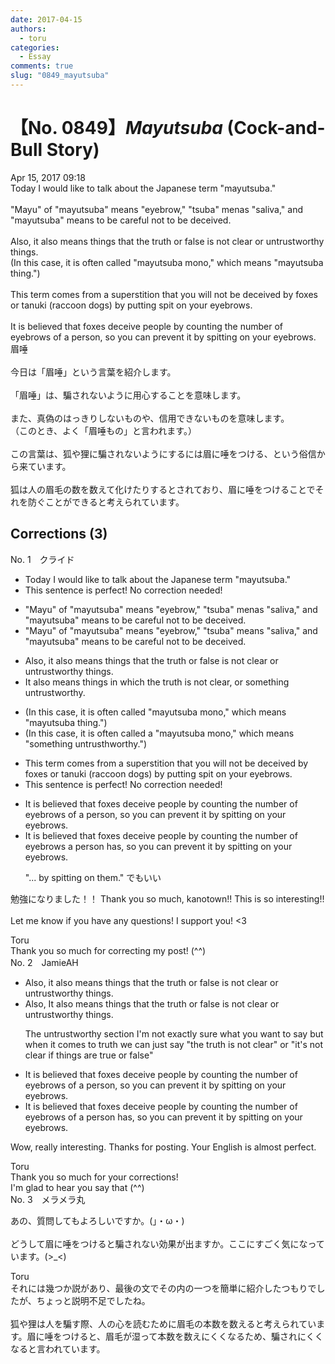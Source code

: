 ```yaml
---
date: 2017-04-15
authors:
  - toru
categories:
  - Essay
comments: true
slug: "0849_mayutsuba"
---
```


# 【No. 0849】<strong><em>Mayutsuba</strong></em> (Cock-and-Bull Story)
<div class="date">Apr 15, 2017 09:18</div>
<div id="post"><div id="body_show_ori">
Today I would like to talk about the Japanese term "mayutsuba."<br/><br/>"Mayu" of "mayutsuba" means "eyebrow," "tsuba" menas "saliva," and "mayutsuba" means to be careful not to be deceived.<br/><br/>Also, it also means things that the truth or false is not clear or untrustworthy things.<br/>(In this case, it is often called "mayutsuba mono," which means "mayutsuba thing.")<br/><br/>This term comes from a superstition that you will not be deceived by foxes or tanuki (raccoon dogs) by putting spit on your eyebrows.<br/><br/>It is believed that foxes deceive people by counting the number of eyebrows of a person, so you can prevent it by spitting on your eyebrows.
</div></div>

<!-- more -->

<div id="post_ja"><div id="body_show_mo">
眉唾<br/><br/>今日は「眉唾」という言葉を紹介します。<br/><br/>「眉唾」は、騙されないように用心することを意味します。<br/><br/>また、真偽のはっきりしないものや、信用できないものを意味します。<br/>（このとき、よく「眉唾もの」と言われます。）<br/><br/>この言葉は、狐や狸に騙されないようにするには眉に唾をつける、という俗信から来ています。<br/><br/>狐は人の眉毛の数を数えて化けたりするとされており、眉に唾をつけることでそれを防ぐことができると考えられています。
</div></div>

## Corrections (3)
<div id="block"><div class="first_name"> No. 1　<span class="just_name">クライド</span></div><div id="block2">
<ul class="correction_field">
<li class="incorrect">Today I would like to talk about the Japanese term "mayutsuba."</li>
<li class="corrected perfect">This sentence is perfect! No correction needed!</li>
</ul>
<ul class="correction_field">
<li class="incorrect">"Mayu" of "mayutsuba" means "eyebrow," "tsuba" menas "saliva," and "mayutsuba" means to be careful not to be deceived.</li>
<li class="corrected correct">
"Mayu" of "mayutsuba" means "eyebrow," "tsuba" <span class="f_bold">means</span> "saliva," and "mayutsuba" means to be careful not to be deceived.
</li>
</ul>
<ul class="correction_field">
<li class="incorrect">Also, it also means things that the truth or false is not clear or untrustworthy things.</li>
<li class="corrected correct">
It also means things <span class="f_blue">in which the truth is not clear</span>, or something untrustworthy.
</li>
</ul>
<ul class="correction_field">
<li class="incorrect">(In this case, it is often called "mayutsuba mono," which means "mayutsuba thing.")</li>
<li class="corrected correct">
(In this case, it is often called a "mayutsuba mono," which means "something untrusthworthy.")
</li>
</ul>
<ul class="correction_field">
<li class="incorrect">This term comes from a superstition that you will not be deceived by foxes or tanuki (raccoon dogs) by putting spit on your eyebrows.</li>
<li class="corrected perfect">This sentence is perfect! No correction needed!</li>
</ul>
<ul class="correction_field">
<li class="incorrect">It is believed that foxes deceive people by counting the number of eyebrows of a person, so you can prevent it by spitting on your eyebrows.</li>
<li class="corrected correct">
It is believed that foxes deceive people by counting the number of eyebrows a person <span class="f_bold">has</span>, so you can prevent it by spitting on your eyebrows.
<p class="correction_comment">"... by spitting on them." でもいい</p>
</li>
</ul>
<p class="comment_small">
 勉強になりました！！ Thank you so much, kanotown!! This is so interesting!!
 <br/>
 <br/>
 Let me know if you have any questions! I support you! &lt;3
</p>

</div><div class="name"><span class="just_name">Toru</span><br>
Thank you so much for correcting my post! (^^)
</div>
</div>
<div id="block"><div class="first_name"> No. 2　<span class="just_name">JamieAH</span></div><div id="block2">
<ul class="correction_field">
<li class="incorrect">Also, it also means things that the truth or false is not clear or untrustworthy things.</li>
<li class="corrected correct">
<span class="sline">Also,</span> It also means things that the truth <span class="sline">or false</span> is not clear or untrustworthy things.
<p class="correction_comment">The untrustworthy section I'm not exactly sure what you want to say but when it comes to truth we can just say "the truth is not clear" or "it's not clear if things are true or false"</p>
</li>
</ul>
<ul class="correction_field">
<li class="incorrect">It is believed that foxes deceive people by counting the number of eyebrows of a person, so you can prevent it by spitting on your eyebrows.</li>
<li class="corrected correct">
It is believed that foxes deceive people by counting the number of eyebrows <span class="sline">of</span> a person <span class="f_red">has</span>, so you can prevent it by spitting on your eyebrows.
</li>
</ul>
<p class="comment_small">
 Wow, really interesting. Thanks for posting. Your English is almost perfect.
</p>

</div><div class="name"><span class="just_name">Toru</span><br>
Thank you so much for your corrections!<br/>I'm glad to hear you say that (^^)
</div>
</div>
<div id="block"><div class="first_name"> No. 3　<span class="just_name">メラメラ丸</span></div><div id="block2">
<p class="comment_small">
 あの、質問してもよろしいですか。(」・ω・)
 <br/>
 <br/>
 どうして眉に唾をつけると騙されない効果が出ますか。ここにすごく気になっています。(&gt;_&lt;)
</p>

</div><div class="name"><span class="just_name">Toru</span><br>
それには幾つか説があり、最後の文でその内の一つを簡単に紹介したつもりでしたが、ちょっと説明不足でしたね。<br/><br/>狐や狸は人を騙す際、人の心を読むために眉毛の本数を数えると考えられています。眉に唾をつけると、眉毛が湿って本数を数えにくくなるため、騙されにくくなると言われています。
</div>
</div>
